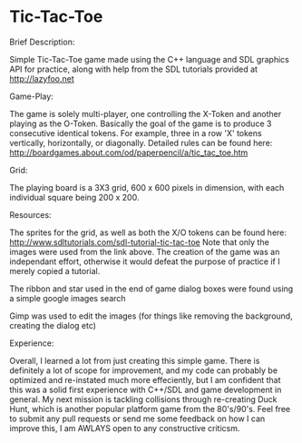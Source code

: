 Tic-Tac-Toe
=========

Brief Description:

  Simple Tic-Tac-Toe game made using the C++ language and SDL graphics API for practice, along with help from the SDL tutorials provided at http://lazyfoo.net
  
Game-Play:

  The game is solely multi-player, one controlling the X-Token and another playing as the O-Token. Basically the goal of the game is to produce 3 consecutive identical tokens. For example, three in a row 'X' tokens vertically, horizontally, or diagonally. Detailed rules can be found here: http://boardgames.about.com/od/paperpencil/a/tic_tac_toe.htm
  
Grid:

  The playing board is a 3X3 grid, 600 x 600 pixels in dimension, with each individual square being 200 x 200. 
  
Resources:

  The sprites for the grid, as well as both the X/O tokens can be found here: http://www.sdltutorials.com/sdl-tutorial-tic-tac-toe
    Note that only the images were used from the link above. The creation of the game was an independant effort, otherwise it would defeat the purpose of practice if I merely copied a tutorial.
  
  The ribbon and star used in the end of game dialog boxes were found using a simple google images search
  
  Gimp was used to edit the images (for things like removing the background, creating the dialog etc)
  
Experience:

  Overall, I learned a lot from just creating this simple game. There is definitely a lot of scope for improvement, and my code can probably be optimized and re-instated much more effeciently, but I am confident that this was a solid first experience with C++/SDL and game development in general. My next mission is tackling collisions through re-creating Duck Hunt, which is another popular platform game from the 80's/90's. Feel free to submit any pull requests or send me some feedback on how I can improve this, I am AWLAYS open to any constructive criticsm.
